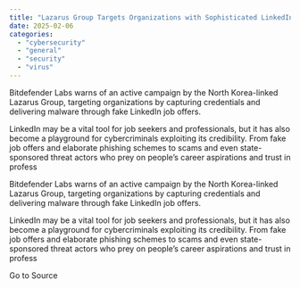 ```yaml
---
title: "Lazarus Group Targets Organizations with Sophisticated LinkedIn Recruiting Scam"
date: 2025-02-06
categories: 
  - "cybersecurity"
  - "general"
  - "security"
  - "virus"
---
```


Bitdefender Labs warns of an active campaign by the North Korea-linked Lazarus Group, targeting organizations by capturing credentials and delivering malware through fake LinkedIn job offers.

LinkedIn may be a vital tool for job seekers and professionals, but it has also become a playground for cybercriminals exploiting its credibility. From fake job offers and elaborate phishing schemes to scams and even state-sponsored threat actors who prey on people’s career aspirations and trust in profess

Bitdefender Labs warns of an active campaign by the North Korea-linked Lazarus Group, targeting organizations by capturing credentials and delivering malware through fake LinkedIn job offers.

LinkedIn may be a vital tool for job seekers and professionals, but it has also become a playground for cybercriminals exploiting its credibility. From fake job offers and elaborate phishing schemes to scams and even state-sponsored threat actors who prey on people’s career aspirations and trust in profess

Go to Source
